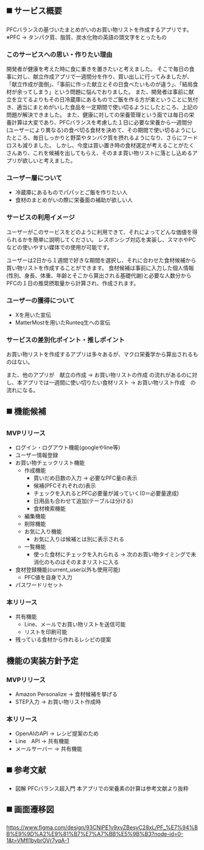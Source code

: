 ## ◼️ サービス概要<br>
PFCバランスの基づいたまとめがいのお買い物リストを作成するアプリです。
※PFC → タンパク質、脂質、炭水化物の英語の頭文字をとったもの

### このサービスへの思い・作りたい理由<br>
開発者が健康を考えた時に食に重きを置きたいと考えました。
そこで毎日の食事に対し、献立作成アプリで一週間分を作り、買い出しに行ってみましたが、「献立作成が面倒」、「事前に作った献立とその日食べたいものが違う」、「結局食材が余ってしまう」という問題に悩んでおりました。
また、開発者は事前に献立を立てるよりもその日冷蔵庫にあるものでご飯を作る方が楽ということに気付き、適当にまとめがいした食品を一定期間で使い切るようにしたところ、上記の問題が解決できました。
また、健康に対しての栄養管理という面では毎日の栄養計算は大変であり、PFCバランスを考慮した１日に必要な栄養から一週間分(ユーザーにより異なる)の食べ切る食材を決めて、その期間で使い切るようにしたところ、毎日しっかりと野菜やタンパク質を摂れるようになり、さらにフードロスも減りました。
しかし、今度は買い置き時の食材選定が考えることがたくさんあり、これを候補を出してもらえ、そのまま買い物リストに落とし込めるアプリが欲しいと考えました。

### ユーザー層について<br>
- 冷蔵庫にあるものでパパッとご飯を作りたい人
- 食材のまとめがいの際に栄養面の補助が欲しい人

### サービスの利用イメージ<br>
ユーザーがこのサービスをどのように利用できて、それによってどんな価値を得られるかを簡単に説明してください。
レスポンシブ対応を実装し、スマホやPCなどの使いやすい媒体での使用が可能です。<br>

ユーザーは2日から１週間で好きな期間を選択し、それに合わせた食材候補から買い物リストを作成することができます。
食材候補は事前に入力した個人情報(性別、身長、体重、年齢とそこから算出される基礎代謝)と必要な人数分からPFCの１日の推奨摂取量から計算され、作成されます。

### ユーザーの獲得について<br>
- Xを用いた宣伝
- MatterMostを用いたRunteq生への宣伝

### サービスの差別化ポイント・推しポイント<br>
お買い物リストを作成するアプリは多々あるが、マクロ栄養学から算出されるものはない。

また、他のアプリが　献立の作成 → お買い物リストの作成 の流れがあるのに対し、本アプリでは一週間に使い切りたい食材リスト → お買い物リスト作成　の流れになる。

## ◼️ 機能候補<br>
### MVPリリース
- ログイン・ログアウト機能(googleやline等)
- ユーザー情報登録
- お買い物チェックリスト機能
	- 作成機能
		- 買いだめ日数の入力 → 必要なPFC量の表示
		- 候補(PFCそれぞれの)表示
		- チェックを入れるとPFC必要量が減っていく(0＝必要量達成)
		- 日用品も合わせて追加(テーブルは分ける)
		- 食材検索機能
	- 編集機能
	- 削除機能
	- お気に入り機能
		- お気に入りは候補とは別に表示される
	- 一覧機能
		- 使った食材にチェックを入れられる → 次のお買い物タイミングで未消化のものはそのままリストに入る
- 食材登録機能(current_user以外も使用可能)
	- PFC値を自身で入力
- パスワードリセット
### 本リリース
- 共有機能
	- Line、メールでお買い物リストを送信可能
	- リストを印刷可能
- 残っている食材から作れるレシピの提案

## 機能の実装方針予定<br>
### MVPリリース
- Amazon Personalize → 食材候補を挙げる
- STEP入力 → お買い物リスト作成時
### 本リリース
- OpenAIのAPI → レシピ提案のため
- Line　API → 共有機能
- メールサーバー → 共有機能

## ◼️ 参考文献<br>
- 図解 PFCバランス超入門
  本アプリでの栄養素の計算は参考文献より抜粋

## ◼️ 画面遷移図<br>
https://www.figma.com/design/93CNiPE1v9xvZBesyC28xL/PF_%E7%94%BB%E9%9D%A2%E9%81%B7%E7%A7%BB%E5%9B%B3?node-id=0-1&t=VMfl1bybrOVr7yqA-1
